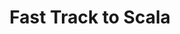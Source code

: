 ---
title: Fast Track to Scala
description: Fast Track to Scala
link: http://opal.springpeople.com/trainingOrder/bookingDetails/4223
when: 27-03-2017
where: Virtual Classroom
trainers: 
organizer: SpringPeople
---